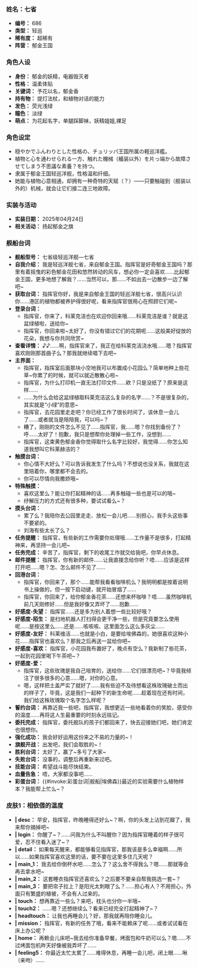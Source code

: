 ### 姓名：七省
* **编号：** 686
* **类型：** 轻巡
* **稀有度：** 超稀有
* **阵营：** 郁金王国


### 角色人设
* **身份：** 郁金的妖精，电器毁灭者
* **性格：** 温柔体贴
* **关键词：** 予花以名，郁金香
* **持有物：** 提灯法杖，和植物对话的能力
* **发色：** 荧光浅绿
* **瞳色：** 淡绿
* **萌点：** 为花起名字，单腿踩脚袜，妖精姐姐,裸足


### 角色设定
* 穏やかでふんわりとした性格の、チュリッパ王国所属の軽巡洋艦。
* 植物と心を通わせられる一方、触れた機械（艤装以外）を片っ端から故障させてしまう不思議な素養？を持つ。
* 隶属于郁金王国轻巡洋舰，性格温和纤细。
* 她能与植物心意相通，却拥有一种奇特的天赋（？）——只要触碰到（舰装以外的）机械，就会让它们接二连三地故障。


### 实装与活动
* **实装日期：** 2025年04月24日
* **相关活动：** 扬起郁金之旗


### 舰船台词
* **舰船型号：** 七省级轻巡洋舰—七省
* **自我介绍：** 我是轻巡洋舰七省，来自郁金王国。指挥官是好奇郁金王国吗？那里有着摇曳的彩色郁金花田和悠然转动的风车，想必你一定会喜欢……比起郁金王国，更多地想了解我？……当然可以，那……不如出去一边散步一边了解吧~
* **获取台词：** 指挥官你好，我是来自郁金王国的轻巡洋舰七省，很高兴认识你……港区的植物都被养护得很好呢，看来指挥官很用心在照顾它们呢~
* **登录台词：**
  * 指挥官，你来了，科莱克洁也在欢迎你回来哦……科莱克洁是谁？就是这盆绿植啦，送给你~
  * 指挥官，你回来啦~太好了，你没有错过它们的花期呢……这般美好绽放的花朵，我想与你共同欣赏~
* **查看详情：** ♪♪……啊，指挥官来了，我正在给科莱克洁浇水哦……嗯？指挥官喜欢刚刚那首曲子么？那我就继续唱下去吧~
* **主界面：**
  * 指挥官，指挥室后面那块小空地我可以布置成小花园么？简单地种上些花草~你累了的时候，就可以就近散散心啦~
  * 指挥官，为什么打印机一直无法打印文件……欸？只是没纸了？原来是这样……
  * ……为什么会给这盆绿植取科莱克洁这么复杂的名字……？不是很复杂的，其实就是“小绿”的意思~
  * 指挥官，去花园里走走吧？你已经工作了很长时间了，该休息一会儿了……或者就当是陪陪我，可以吗~？
  * 糟了，刚刚的文件怎么不见了……指挥官，我……嗯？你找到备份了？呼……太好了！抱歉，我只是想帮你处理掉一些工作，没想到……
  * 指挥官，这束黄色郁金香你觉得取什么名字比较好，我觉得……你怎么知道我想叫它科莱赫洁的？
* **触摸台词：**
  * 你心情不大好么？可以告诉我发生了什么吗？不想说也没关系，我就在这里陪着你，哪里都不会去的。
  * 你可以尽情向我撒娇哦~
* **特殊触摸：**
  * 喜欢这里么？能让你打起精神的话……再多触碰一些也是可以的哦~
  * 纾解压力的方式还有很多种，要试试看么~？
* **摸头台词：**
  * 累了么？我陪你去公园里走走、放松一会儿吧……别担心，我手头这些事不要紧的。
  * 刘海有些太长了么？
* **任务提醒：** 指挥官，有些新的工作需要你处理哦……工作量不是很多，打起精神来，再坚持一会儿吧~
* **任务完成：** 辛苦了，指挥官，剩下的收尾工作就交给我吧，你早点休息。
* **邮件提醒：** 指挥官，你有新的邮件……让我直接念给你听？唔……应该是这样打开吧……嗯？怎、怎么邮件不见了……
* **回港台词：**
  * 指挥官，你回来了，那个……能帮我看看咖啡机么？我明明都是按着说明书上操做的，但一按下启动键，就开始冒烟了……
  * 指挥官，你回来了，给你郁金香花茶……还想来杯咖啡？唔……虽然咖啡机前几天刚修好……但是我好像又弄坏了……抱歉……
* **好感度-失望：** 指挥官……还是多为别人着想一些比较好哦？
* **好感度-陌生：** 是扫地机器人打扫得会更干净一些，但是究竟要怎么使用呢……是按这里么……还是……咳咳咳、这里面怎么这么多灰尘……
* **好感度-友好：** 科莱维洁……也就是小白，是要给埃佛森的，她很喜欢这种小花……指挥官也喜欢么？那我之后再送一盆给你吧~
* **好感度-喜欢：** 指挥官，小花园我布置好了，晚点有空么？我新制了些花茶，一起到花园里喝下午茶吧~？
* **好感度-爱：**
  * 指挥官，这些玫瑰是我自己培育的，送给你……它们很漂亮吧~？毕竟我倾注了很多很多的心意……嗯，对你的心意。
  * 嗯，这样把土盖严实了就好了……我有些迫不及待想看这株玫瑰破土而出的样子了，毕竟，这是我们一起种下的新生命呢……趁着现在还有时间，我们给这株玫瑰取个名字怎么样呢？
* **誓约台词：** 再靠近我一些吧，指挥官，我想更近一些地看着你的笑脸，感受你的温度……再将这人生最重要的时刻永远铭记。
* **委托完成：** 指挥官，委托舰队的孩子们都回来了，快去迎接她们吧，她们肯定也很想你。
* **强化成功：** 我会好好运用这份来之不易的力量的~！
* **旗舰开战：** 出发吧，我们会取胜的~！
* **胜利台词：** 太好了，赢了~多亏了大家~
* **失败台词：** 没事的，调整后再重新来过吧。
* **技能台词：** 希望战斗能尽快结束。
* **血量告急：** 唔，大家都没事吧……
* **彩蛋台词：** {{#invoke:彩蛋台词|舰船|埃佛森}}最近的实验需要什么植物样本？我能帮上忙么~？


### 皮肤1：相依偎的温度
* **| desc：** 早安，指挥官，昨晚睡得还好么~？啊，你的头发上沾到花瓣了，我来帮你摘掉吧~
* **| login：** 你醒了~？……问我为什么不叫醒你？因为指挥官睡着的样子很可爱，忍不住看入迷了~？
* **| detail：** 如果每天醒来，都能够看见指挥官，那我该是多么幸福啊……所以……如果指挥官喜欢这里的话，要不要在这里多住几天呢？
* **| main_1：** 我去给你倒杯水吧……怎么了？这么舍不得我么？嗯……那就等会再去拿水吧~
* **| main_2：** 这套睡衣指挥官还喜欢么？之后要不要亲自帮我挑选一套~？
* **| main_3：** 要把帘子拉上？是阳光太刺眼了么？……担心有人？不用担心，外面只有繁盛的植被，不会有人过来的。
* **| touch：** 想再靠近一些么？来吧，枕头也分你一半哦~
* **| touch2：** ……嗯？还想继续么？看来已经完全打起精神了~？
* **| headtouch：** 让我也再睡会儿？好，那我就再陪你睡会儿。
* **| mission：** 指挥官，有新的任务了哦，看来不能赖床了呢……或者试试看在床上办公呢？
* **| home：** 再赖会儿床吧~我去给你准备早餐，烤面包和牛奶可以么？嗯……不过烤面包机昨天好像被我弄坏了……
* **| feeling5：** 你最近太忙太累了……难得休息，再睡一会儿吧，闭上眼……啾（亲吻）……
